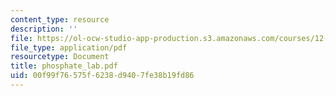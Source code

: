 ```yaml
---
content_type: resource
description: ''
file: https://ol-ocw-studio-app-production.s3.amazonaws.com/courses/12-097-chemical-investigations-of-boston-harbor-january-iap-2006/00f99f76575f6238d9407fe38b19fd86_phosphate_lab.pdf
file_type: application/pdf
resourcetype: Document
title: phosphate_lab.pdf
uid: 00f99f76-575f-6238-d940-7fe38b19fd86
---
```

